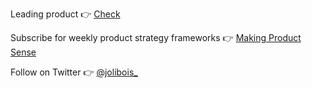 Leading product 👉 [Check](https://www.hellocheck.co/)

Subscribe for weekly product strategy frameworks 👉 [Making Product Sense](https://www.makingproductsense.com)

Follow on Twitter 👉 [@jolibois_](https://twitter.com/jolibois_)
